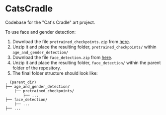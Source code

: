# CatsCradle
Codebase for the "Cat's Cradle" art project.

To use face and gender detection:

1. Download the file `pretrained_checkpoints.zip` from [here](https://drive.google.com/file/d/1mL-JefASON9fWjsk_ANylonqdC_Hngud/view?usp=sharing).
2. Unzip it and place the resulting folder, `pretrained_checkpoints/` within `age_and_gender_detection/`
3. Download the file `face_detection.zip` from [here](https://drive.google.com/file/d/1pRgEsuPDk9ovr41gzCsWyYQRb401YLaT/view?usp=sharing).
4. Unzip it and place the resulting folder, `face_detection/` within the parent folder of the repository.
5. The final folder structure should look like:

```
. (parent_dir)
├── age_and_gender_detection/
    ├── pretrained_checkpoints/
	    ├── ...
├── face_detection/
	├── ...
├── ...
```
